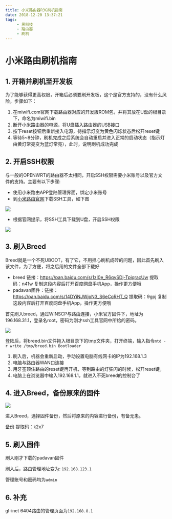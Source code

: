 ```yaml
---
title: 小米路由器R3G刷机指南
date: 2018-12-20 13:37:21
tags: 
     - 黑科技 
     - 路由器 
     - 刷机
---
```

# 小米路由刷机指南

## 1. 开箱并刷机至开发板

为了能够获得更高权限，开箱后必须要刷开发板，这个是官方支持的，没有什么风险，步骤如下：

1. 在miwifi.com官网下载路由器对应的开发版ROM包，并将其放在U盘的根目录下，命名为miwifi.bin
2. 断开小米路由器的电源，将U盘插入路由器的USB接口
3. 按下reset按钮后重新接入电源，待指示灯变为黄色闪烁状态后松开reset键
4. 等待5~8分钟，刷机完成之后系统会自动重启并进入正常的启动状态（指示灯由黄灯常亮变为蓝灯常亮），此时，说明刷机成功完成

## 2. 开启SSH权限

与一般的OPENWRT的路由器不太相同，开启SSH权限需要小米账号以及官方文件的支持。主要有以下步骤:

- 使用小米路由APP登陆管理界面，绑定小米账号
- 到[小米路由官网](http://miwifi.com/miwifi_open.html)下载SSH工具，如下图

![](http://ww1.sinaimg.cn/large/6f9f3683ly1fxnk3n9fgnj211v0f8aeq.jpg)

- 根据官网提示，将SSH工具下载到U盘，开启SSH权限



![](http://ww1.sinaimg.cn/large/6f9f3683ly1fyd5qt2xq0j20nj0b2my6.jpg)

## 3. 刷入Breed

Breed就是一个不死UBOOT，有了它，不用担心刷机成砖的问题，因此首先刷入该文件，为了方便，将之后用的文件全部下载好

- breed 链接：https://pan.baidu.com/s/1zI0e_R6qySDj-TpjqracUw 
  提取码：n41w 
  复制这段内容后打开百度网盘手机App，操作更方便哦
- padavan固件：链接：https://pan.baidu.com/s/14DYiNJWjpN3_S6eCoRHT_Q 
  提取码：9gpj 
  复制这段内容后打开百度网盘手机App，操作更方便哦

首先刷入breed，通过WINSCP与路由连接，小米官方固件下，地址为196.168.31.1，登录名root，密码为刚才ssh工具官网中所给的密码。

![](http://ww1.sinaimg.cn/large/6f9f3683ly1fyd5rw9x4ej20go0aoad1.jpg)

登陆后，将breed.bin文件拖入根目录下的tmp文件夹，打开终端，输入指令`mtd -r write /tmp/breed.bin Bootloader`

1. 刷入后，机器会重新启动，手动设置电脑有线网卡的IP为192.168.1.3
2. 电脑与路由器WAN口连接
3. 用牙签顶住路由的reset键再开机，等到路由的灯狂闪的时候，松开reset键，
4. 电脑上在浏览器中输入192.168.1.1，就进入不死breed的控制台了

## 4. 进入Breed，备份原来的固件

![](http://ww1.sinaimg.cn/large/6f9f3683ly1fyd5sbhuirj20go09sjul.jpg)

进入Breed，选择固件备份，然后将原来的内容进行备份，有备无患。

[备份](https://pan.baidu.com/s/13GxeuCdm1S7cfpP0fuuGnA) 提取码：k2x7 

## 5. 刷入固件

刷入刚才下载的padavan固件

刷入后，路由管理地址变为: `192.168.123.1`  

管理账号和密码均为`admin`

## 6. 补充

gl-inet 6404路由的管理页面为`192.168.8.1`

